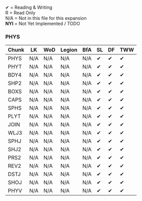 ✔ = Reading & Writing<br>
R = Read Only<br>
N/A = Not in this file for this expansion<br>
**NYI** = Not Yet Implemented / TODO

### PHYS
|Chunk|LK|WoD|Legion|BfA|SL|DF|TWW|
|-----|-----|-----|-----|-----|-----|-----|-----|
|PHYS|N/A|N/A|N/A|N/A|✔|✔|✔|
|PHYT|N/A|N/A|N/A|N/A|✔|✔|✔|
|BDY4|N/A|N/A|N/A|N/A|✔|✔|✔|
|SHP2|N/A|N/A|N/A|N/A|✔|✔|✔|
|BOXS|N/A|N/A|N/A|N/A|✔|✔|✔|
|CAPS|N/A|N/A|N/A|N/A|✔|✔|✔|
|SPHS|N/A|N/A|N/A|N/A|✔|✔|✔|
|PLYT|N/A|N/A|N/A|N/A|✔|✔|✔|
|JOIN|N/A|N/A|N/A|N/A|✔|✔|✔|
|WLJ3|N/A|N/A|N/A|N/A|✔|✔|✔|
|SPHJ|N/A|N/A|N/A|N/A|✔|✔|✔|
|SHJ2|N/A|N/A|N/A|N/A|✔|✔|✔|
|PRS2|N/A|N/A|N/A|N/A|✔|✔|✔|
|REV2|N/A|N/A|N/A|N/A|✔|✔|✔|
|DSTJ|N/A|N/A|N/A|N/A|✔|✔|✔|
|SHOJ|N/A|N/A|N/A|N/A|✔|✔|✔|
|PHYV|N/A|N/A|N/A|N/A|✔|✔|✔|

